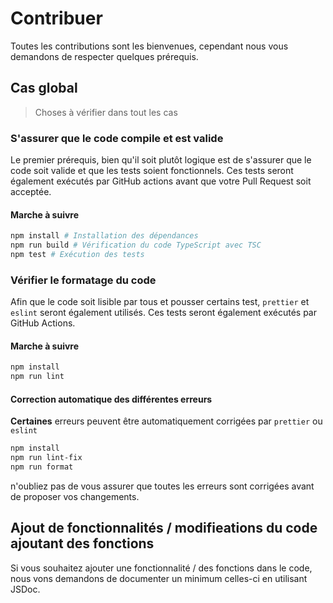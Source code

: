 # Contribuer

Toutes les contributions sont les bienvenues, cependant nous vous demandons de respecter quelques prérequis.

## Cas global

> Choses à vérifier dans tout les cas

### S'assurer que le code compile et est valide

Le premier prérequis, bien qu'il soit plutôt logique est de s'assurer que le code soit valide et que les tests soient fonctionnels. Ces tests seront également exécutés par GitHub actions avant que votre Pull Request soit acceptée.

#### Marche à suivre

```bash
npm install # Installation des dépendances
npm run build # Vérification du code TypeScript avec TSC
npm test # Exécution des tests
```

### Vérifier le formatage du code

Afin que le code soit lisible par tous et pousser certains test, `prettier` et `eslint` seront également utilisés. Ces tests seront également exécutés par GitHub Actions.

#### Marche à suivre

```bash
npm install
npm run lint
```

#### Correction automatique des différentes erreurs

**Certaines** erreurs peuvent être automatiquement corrigées par `prettier` ou `eslint`

```bash
npm install
npm run lint-fix
npm run format
```

n'oubliez pas de vous assurer que toutes les erreurs sont corrigées avant de proposer vos changements.

## Ajout de fonctionnalités / modifieations du code ajoutant des fonctions

Si vous souhaitez ajouter une fonctionnalité / des fonctions dans le code, nous vons demandons de documenter un minimum celles-ci en utilisant JSDoc.
